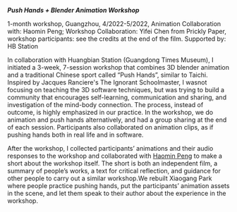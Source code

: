 **_Push Hands + Blender Animation Workshop_** 

1-month workshop, Guangzhou, 4/2022-5/2022, Animation Collaboration with: Haomin Peng; Workshop Collaboration: Yifei Chen from Prickly Paper, workshop participants: see the credits at the end of the film. Supported by: HB Station  
  
In collaboration with Huangbian Station (Guangdong Times Museum), I initiated a 3-week, 7-session workshop that combines 3D blender animation and a traditional Chinese sport called “Push Hands”, similar to Taichi. Inspired by Jacques Ranciere's The Ignorant Schoolmaster, I wasnot focusing on teaching the 3D software techniques, but was trying to build a community that encourages self-learning, communication and sharing, and investigation of the mind-body connection. The process, instead of outcome, is highly emphasized in our practice. In the workshop, we do animation and push hands alternatively, and had a group sharing at the end of each session. Participants also collaborated on animation clips, as if pushing hands both in real life and in software.  
  
After the workshop, I collected participants’ animations and their audio responses to the workshop and collaborated with [Haomin Peng](https://vimeo.com/haominpeng) to make a short about the workshop itself. The short is both an independent film, a summary of people’s works, a text for critical reflection, and guidance for other people to carry out a similar workshop.We rebuilt Xiaogang Park where people practice pushing hands, put the participants’ animation assets in the scene, and let them speak to their author about the experience in the workshop.